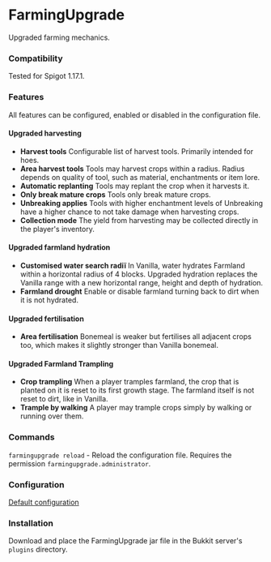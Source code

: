 # FarmingUpgrade

Upgraded farming mechanics.

### Compatibility

Tested for Spigot 1.17.1.

### Features

All features can be configured, enabled or disabled in the configuration file.

#### Upgraded harvesting

- **Harvest tools** Configurable list of harvest tools. Primarily intended for hoes.
- **Area harvest tools** Tools may harvest crops within a radius. Radius depends on quality of tool, such as material, enchantments or item lore.
- **Automatic replanting** Tools may replant the crop when it harvests it.
- **Only break mature crops** Tools only break mature crops.
- **Unbreaking applies** Tools with higher enchantment levels of Unbreaking have a higher chance to not take damage when harvesting crops.
- **Collection mode** The yield from harvesting may be collected directly in the player's inventory.

#### Upgraded farmland hydration

- **Customised water search radiï** In Vanilla, water hydrates Farmland within a horizontal radius of 4 blocks.
Upgraded hydration replaces the Vanilla range with a new horizontal range, height and depth of hydration.
- **Farmland drought** Enable or disable farmland turning back to dirt when it is not hydrated.

#### Upgraded fertilisation

- **Area fertilisation** Bonemeal is weaker but fertilises all adjacent crops too, which makes it slightly stronger than Vanilla bonemeal.

#### Upgraded Farmland Trampling

- **Crop trampling** When a player tramples farmland, the crop that is planted on it is reset to its first growth stage.
The farmland itself is not reset to dirt, like in Vanilla.
- **Trample by walking** A player may trample crops simply by walking or running over them.

### Commands

`farmingupgrade reload` - Reload the configuration file. Requires the permission `farmingupgrade.administrator`.

### Configuration

[Default configuration](https://github.com/Torm/FarmingUpgrade/blob/master/src/main/resources/config.yml)

### Installation

Download and place the FarmingUpgrade jar file in the Bukkit server's `plugins` directory.
